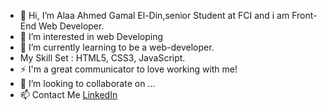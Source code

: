 - 👋 Hi, I’m Alaa Ahmed Gamal El-Din,senior Student at FCI and i am Front-End Web Developer. 
- 👀 I’m interested in web Developing
- 🌱 I’m currently learning to be a web-developer.
- My Skill Set : HTML5, CSS3, JavaScript.
- ⚡ I'm a great communicator to love working with me!
- 💞️ I’m looking to collaborate on ...
- 📫 Contact Me  [LinkedIn](https://www.linkedin.com/in/alaa-%D9%90ahmed-6a36bb199/)


<!---
aahmed1009/aahmed1009 is a ✨ special ✨ repository because its `README.md` (this file) appears on your GitHub profile.
You can click the Preview link to take a look at your changes.
--->
